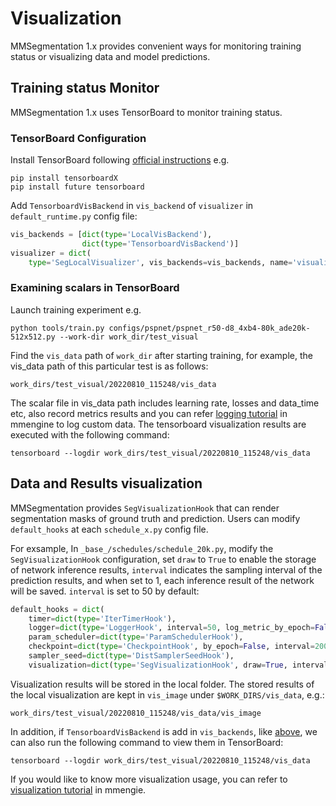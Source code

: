 # Visualization

MMSegmentation 1.x provides convenient ways for monitoring training status or visualizing data and model predictions.

## Training status Monitor

MMSegmentation 1.x uses TensorBoard to monitor training status.

### TensorBoard Configuration

Install TensorBoard following [official instructions](https://www.tensorflow.org/install) e.g.

```shell
pip install tensorboardX
pip install future tensorboard
```

Add `TensorboardVisBackend` in `vis_backend` of `visualizer` in `default_runtime.py` config file:

```python
vis_backends = [dict(type='LocalVisBackend'),
                dict(type='TensorboardVisBackend')]
visualizer = dict(
    type='SegLocalVisualizer', vis_backends=vis_backends, name='visualizer')
```

### Examining scalars in TensorBoard

Launch training experiment e.g.

```shell
python tools/train.py configs/pspnet/pspnet_r50-d8_4xb4-80k_ade20k-512x512.py --work-dir work_dir/test_visual
```

Find the `vis_data` path of `work_dir` after starting training, for example, the vis_data path of this particular test is as follows:

```shell
work_dirs/test_visual/20220810_115248/vis_data
```

The scalar file in vis_data path includes learning rate, losses and data_time etc, also record metrics results and you can refer [logging tutorial](TODO) in mmengine to log custom data. The tensorboard visualization results are executed with the following command:

```shell
tensorboard --logdir work_dirs/test_visual/20220810_115248/vis_data
```

## Data and Results visualization

MMSegmentation provides `SegVisualizationHook` that can render segmentation masks of ground truth and prediction. Users can modify `default_hooks` at each `schedule_x.py` config file.

For exsample, In `_base_/schedules/schedule_20k.py`, modify the `SegVisualizationHook` configuration, set `draw` to `True` to enable the storage of network inference results, `interval` indicates the sampling interval of the prediction results, and when set to 1, each inference result of the network will be saved. `interval` is set to 50 by default:

```python
default_hooks = dict(
    timer=dict(type='IterTimerHook'),
    logger=dict(type='LoggerHook', interval=50, log_metric_by_epoch=False),
    param_scheduler=dict(type='ParamSchedulerHook'),
    checkpoint=dict(type='CheckpointHook', by_epoch=False, interval=2000),
    sampler_seed=dict(type='DistSamplerSeedHook'),
    visualization=dict(type='SegVisualizationHook', draw=True, interval=1))

```

Visualization results will be stored in the local folder. The stored results of the local visualization are kept in `vis_image` under `$WORK_DIRS/vis_data`, e.g.:

```shell
work_dirs/test_visual/20220810_115248/vis_data/vis_image
```

In addition, if `TensorboardVisBackend` is add in `vis_backends`, like [above](#tensorboard-configuration),
we can also run the following command to view them in TensorBoard:

```shell
tensorboard --logdir work_dirs/test_visual/20220810_115248/vis_data
```

If you would like to know more visualization usage, you can refer to [visualization tutorial](todo) in mmengie.
